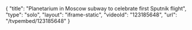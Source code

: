 {
    "title": "Planetarium in Moscow subway to celebrate first Sputnik flight",
    "type": "solo",
    "layout": "iframe-static",
    "videoId": "123185648",
    "url": "\/tvpembed\/123185648"
}